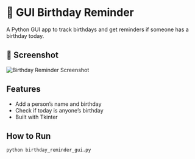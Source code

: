 # 🎂 GUI Birthday Reminder

A Python GUI app to track birthdays and get reminders if someone has a birthday today.

## 📸 Screenshot

![Birthday Reminder Screenshot](./screenshot.png)

## Features

- Add a person’s name and birthday
- Check if today is anyone’s birthday
- Built with Tkinter

## How to Run

```bash
python birthday_reminder_gui.py
